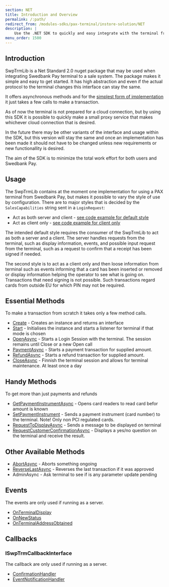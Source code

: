 ```yaml
---
section: NET
title: Introduction and Overview
permalink: /:path/
redirect_from: /modules-sdks/pax-terminal/instore-solution/NET
description: |
    Use the .NET SDK to quickly and easy integrate with the terminal from your POS solution. The aim of the SDK is to minimize the work effort for both users and Swedbank Pay.
menu_order: 1500
---
```


## Introduction

SwpTrmLib is a Net Standard 2.0 nuget package that may be used when integrating Swedbank Pay terminal to a sale system. The
package makes it simple and easy to get started.
It has high abstraction and even if the actual protocol to the terminal changes this interface can stay the same.

It offers asynchronous methods and for the [simplest form of implementation][client-style] it just takes a few calls to make a transaction.

As of now the terminal is not prepared for a cloud connection, but by using this SDK it is possible to quickly make a small proxy service that makes whichever cloud connection that is desired.

In the future there may be other variants of the interface and usage within the SDK, but this version will stay the same and once an implementation has been made it should not have to be changed unless new requirements or new functionallity is desired.

The aim of the SDK is to minimize the total work effort for both users and Swedbank Pay.

## Usage

The SwpTrmLib contains at the moment one implementation for using a PAX terminal from Swedbank Pay, but makes it possible to vary the style of use
by configuration. There are to major styles that is decided by the `SalesCapabilities` string sent in a `LoginRequest`:

* Act as both server and client - [see code example for default style][default-style]
* Act as client only - [see code example for client only][client-style]

The intended default style requires the consumer of the SwpTrmLib to act as both a server and a client. The server
handles requests from the terminal, such as display information, events, and possible input request from the terminal,
such as a request to confirm that a receipt has been signed if needed.

The second style is to act as a client only and then loose information from terminal such as events informing that a card has been inserted or removed or display
information helping the operator to see what is going on. Transactions that need signing is not possible. Such
transactions regard cards from outside EU for which PIN may not be required.

## Essential Methods

To make a transaction from scratch it takes only a few method calls.

* [Create][create-method] - Creates an instance and returns an interface
* [Start][start-method] - Initialises the instance and starts a listener for terminal if that mode is chosen
* [OpenAsync][openasync] - Starts a Login Session with the terminal. The session remains until Close or a new Open call
* [PaymentAsync][paymentasync] - Starts a payment transaction for supplied amount.
* [RefundAsync][refundasync] - Starts a refund transaction for supplied amount.
* [CloseAsync][closeasync] - Finnish the terminal session and allows for terminal maintenance. At least once a day

## Handy Methods

To get more than just payments and refunds

* [GetPaymentInstrumentAsync][getpaymentinstrumentasync] - Opens card readers to read card befor amount is known
* [SetPaymentInstrument][setpaymentinstrument] - Sends a payment instrument (card number) to the terminal. Note! Only non PCI regulated cards.
* [RequestToDisplayAsync][requesttodisplayasync] - Sends a message to be displayed on terminal
* [RequestCustomerConfirmationAsync][requestcustomerconfirmation] - Displays a yes/no question on the terminal and receive the result.

## Other Available Methods

* [AbortAsync][abortasync] - Aborts something ongoing
* [ReverseLastAsync][reverselastasync] - Reverses the last transaction if it was approved
* AdminAsync - Ask terminal to see if is any parameter update pending

## Events

The events are only used if running as a server.

* [OnTerminalDisplay][onterminaldisplay]
* [OnNewStatus][onnewstatus]
* [OnTerminalAddressObtained][onterminaladdressobtained]

## Callbacks

### ISwpTrmCallbackInterface

The callback are only used if running as a server.

* [ConfirmationHandler][confirmationhandler]
* [EventNotificationHandler][eventnotificationhandler]

[create-method]: ./Methods/create
[start-method]: ./Methods/start
[openasync]: ./Methods/openasync
[paymentasync]: ./Methods/paymentasync
[getpaymentinstrumentasync]: ./Methods/getpaymentinstrumentasync
[abortasync]: ./Methods/abortasync
[default-style]: ./CodeExamples/#as-client-and-server
[client-style]: ./CodeExamples/#as-client-only
[refundasync]: ./Methods/refundasync
[closeasync]: ./Methods/closeasync
[setpaymentinstrument]: ./Methods/setpaymentinstrument
[reverselastasync]: ./Methods/reverselastasync
[requesttodisplayasync]: ./Methods/requesttodisplayasync
[requestcustomerconfirmation]: ./Methods/requestcustomerconfirmation
[onterminaldisplay]:./Events/index/#onterminaldisplay
[onnewstatus]:./Events/index/#onnewstatus
[onterminaladdressobtained]:./Events/index/#onterminaladdressobtained
[confirmationhandler]: ./ISwpTrmCallbackInterface/index/#confirmationhandler
[eventnotificationhandler]: ./ISwpTrmCallbackInterface/index/#eventnotificationhandler
